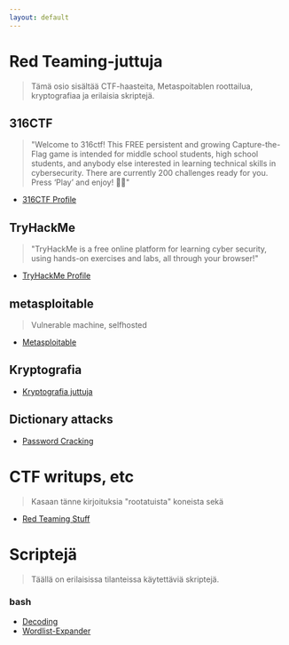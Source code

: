 ```yaml
---
layout: default
---
```

# Red Teaming-juttuja

> Tämä osio sisältää CTF-haasteita, Metaspoitablen roottailua, kryptografiaa ja erilaisia skriptejä.

## 316CTF
> "Welcome to 316ctf! This FREE persistent and growing Capture-the-Flag game is intended for middle school students, high school students, and anybody else interested in learning technical skills in cybersecurity. There are currently 200 challenges ready for you. Press ‘Play’ and enjoy! 🤜🤛"
- [316CTF Profile](https://play.316ctf.com/users/1127)

## TryHackMe
> "TryHackMe is a free online platform for learning cyber security, using hands-on exercises and labs, all through your browser!"
- [TryHackMe Profile](https://tryhackme.com/p/Tejjjo)

## metasploitable
> Vulnerable machine, selfhosted
- [Metasploitable](https://github.com/Teyo1/RedTeamingStuff/tree/main/metasploitable)

## Kryptografia
- [Kryptografia juttuja](https://github.com/Teyo1/RedTeamingStuff/tree/main/Cryptographics)

## Dictionary attacks
- [Password Cracking](https://github.com/Teyo1/RedTeamingStuff/tree/main/Dictionary%20attacks)





# CTF writups, etc
> Kasaan tänne kirjoituksia "rootatuista" koneista sekä 
- [Red Teaming Stuff](https://github.com/Teyo1/RedTeamingStuff/tree/main)

# Scriptejä
> Täällä on erilaisissa tilanteissa käytettäviä skriptejä.
### bash
- [Decoding](https://github.com/Teyo1/RedTeamingStuff/tree/main/Scripts/Decoding)
- [Wordlist-Expander](https://github.com/Teyo1/RedTeamingStuff/tree/main/Scripts/Wordlist-Scripts)

